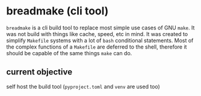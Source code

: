 # breadmake (cli tool)

`breadmake` is a cli build tool to replace most simple use cases of GNU
`make`. It was not build with things like cache, speed, etc in mind. It was
created to simplify `Makefile` systems with a lot of `bash` conditional
statements. Most of the complex functions of a `Makefile` are deferred to the
shell, therefore it should be capable of the same things `make` can do.

## current objective

self host the build tool (`pyproject.toml` and `venv` are used too)
